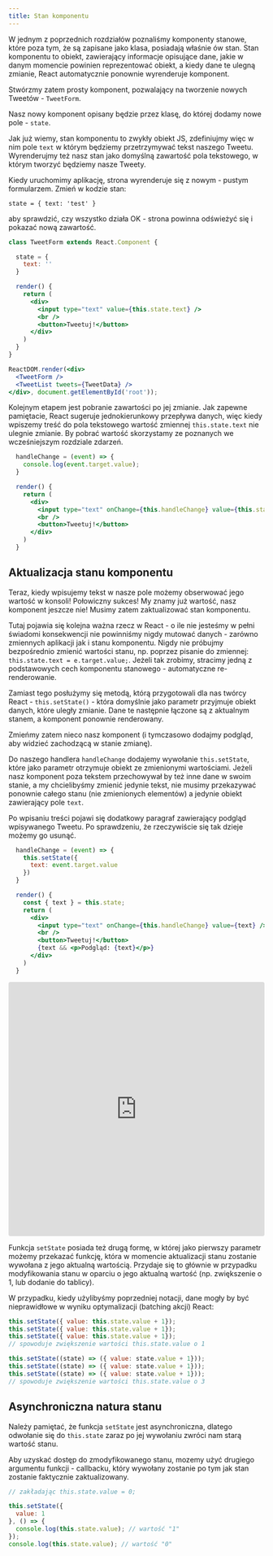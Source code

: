 ```yaml
---
title: Stan komponentu
---
```


W jednym z poprzednich rozdziałów poznaliśmy komponenty stanowe, które poza tym, że są zapisane jako klasa, posiadają właśnie ów stan. Stan komponentu to obiekt, zawierający informacje opisujące dane, jakie w danym momencie powinien reprezentować obiekt, a kiedy dane te ulegną zmianie, React automatycznie ponownie wyrenderuje komponent.

Stwórzmy zatem prosty komponent, pozwalający na tworzenie nowych Tweetów - `TweetForm`.

Nasz nowy komponent opisany będzie przez klasę, do której dodamy nowe pole - `state`.

Jak już wiemy, stan komponentu to zwykły obiekt JS, zdefiniujmy więc w nim pole `text` w którym będziemy przetrzymywać tekst naszego Tweetu. Wyrenderujmy też nasz stan jako domyślną zawartość pola tekstowego, w którym tworzyć będziemy nasze Tweety.

Kiedy uruchomimy aplikację, strona wyrenderuje się z nowym - pustym formularzem. Zmień w kodzie stan:

```
state = { text: 'test' }
```

aby sprawdzić, czy wszystko działa OK - strona powinna odświeżyć się i pokazać nową zawartość.

```jsx
class TweetForm extends React.Component {

  state = {
    text: ''
  }

  render() {
    return (
      <div>
        <input type="text" value={this.state.text} />
        <br />
        <button>Tweetuj!</button>
      </div>                    
    )
  }
}

ReactDOM.render(<div>
  <TweetForm />
  <TweetList tweets={TweetData} />                
</div>, document.getElementById('root'));  
```

Kolejnym etapem jest pobranie zawartości po jej zmianie. Jak zapewne pamiętacie, React sugeruje jednokierunkowy przepływa danych, więc kiedy wpiszemy treść do pola tekstowego wartość zmiennej `this.state.text` nie ulegnie zmianie. By pobrać wartość skorzystamy ze poznanych we wcześniejszym rozdziale zdarzeń.

```jsx
  handleChange = (event) => {
    console.log(event.target.value);
  }

  render() {
    return (
      <div>
        <input type="text" onChange={this.handleChange} value={this.state.text} />
        <br />
        <button>Tweetuj!</button>
      </div>                    
    )
  }
```

## Aktualizacja stanu komponentu

Teraz, kiedy wpisujemy tekst w nasze pole możemy obserwować jego wartość w konsoli! Połowiczny sukces! My znamy już wartość, nasz komponent jeszcze nie! Musimy zatem zaktualizować stan komponentu.

Tutaj pojawia się kolejna ważna rzecz w React - o ile nie jesteśmy w pełni świadomi konsekwencji nie powinniśmy nigdy mutować danych - zarówno zmiennych aplikacji jak i stanu komponentu. Nigdy nie próbujmy bezpośrednio zmienić wartości stanu, np. poprzez pisanie do zmiennej: `this.state.text = e.target.value;`. Jeżeli tak zrobimy, stracimy jedną z podstawowych cech komponentu stanowego - automatyczne re-renderowanie.

Zamiast tego posłużymy się metodą, którą przygotowali dla nas twórcy React - `this.setState()` - która domyślnie jako parametr przyjmuje obiekt danych, które uległy zmianie. Dane te następnie łączone są z aktualnym stanem, a komponent ponownie renderowany.

Zmieńmy zatem nieco nasz komponent (i tymczasowo dodajmy podgląd, aby widzieć zachodzącą w stanie zmianę).

Do naszego handlera `handleChange` dodajemy wywołanie `this.setState`, które jako parametr otrzymuje obiekt ze zmienionymi wartościami. Jeżeli nasz komponent poza tekstem przechowywał by też inne dane w swoim stanie, a my chcielibyśmy zmienić jedynie tekst, nie musimy przekazywać ponownie całego stanu (nie zmienionych elementów) a jedynie obiekt zawierający pole `text`.

Po wpisaniu treści pojawi się dodatkowy paragraf zawierający podgląd wpisywanego Tweetu. Po sprawdzeniu, że rzeczywiście się tak dzieje możemy go usunąć.

```jsx
  handleChange = (event) => {
    this.setState({
      text: event.target.value
    })
  }

  render() {
    const { text } = this.state;
    return (
      <div>
        <input type="text" onChange={this.handleChange} value={text} />
        <br />
        <button>Tweetuj!</button>
        {text && <p>Podgląd: {text}</p>}
      </div>                    
    )
  }
```

<iframe src="https://codesandbox.io/embed/jn9o3l311w" style="width:100%; height:500px; border:0; border-radius: 4px; overflow:hidden;" sandbox="allow-modals allow-forms allow-popups allow-scripts allow-same-origin"></iframe>

Funkcja `setState` posiada też drugą formę, w której jako pierwszy parametr możemy przekazać funkcję, która w momencie aktualizacji stanu zostanie wywołana z jego aktualną wartością. Przydaje się to głównie w przypadku modyfikowania stanu w oparciu o jego aktualną wartość (np. zwiększenie o 1, lub dodanie do tablicy).

W przypadku, kiedy użylibyśmy poprzedniej notacji, dane mogły by być nieprawidłowe w wyniku optymalizacji (batching akcji) React:

```jsx
this.setState({ value: this.state.value + 1});
this.setState({ value: this.state.value + 1});
this.setState({ value: this.state.value + 1});              
// spowoduje zwiększenie wartości this.state.value o 1

this.setState((state) => ({ value: state.value + 1}));
this.setState((state) => ({ value: state.value + 1}));
this.setState((state) => ({ value: state.value + 1}));
// spowoduje zwiększenie wartości this.state.value o 3  
```

## Asynchroniczna natura stanu

Należy pamiętać, że funkcja `setState` jest asynchroniczna, dlatego odwołanie się do `this.state` zaraz po jej wywołaniu zwróci nam starą wartość stanu.

Aby uzyskać dostęp do zmodyfikowanego stanu, mozemy użyć drugiego argumentu funkcji - callbacku, który wywołany zostanie po tym jak stan zostanie faktycznie zaktualizowany.

```jsx
// zakładając this.state.value = 0;

this.setState({
  value: 1
}, () => {
  console.log(this.state.value); // wartość "1"
});
console.log(this.state.value); // wartość "0"
```